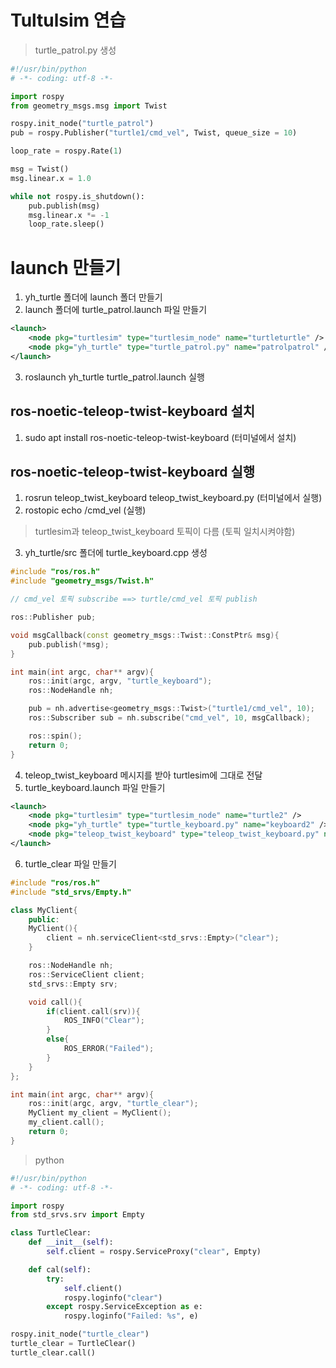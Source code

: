 # Tultulsim 연습
> turtle_patrol.py 생성
```py
#!/usr/bin/python
# -*- coding: utf-8 -*-

import rospy
from geometry_msgs.msg import Twist

rospy.init_node("turtle_patrol")
pub = rospy.Publisher("turtle1/cmd_vel", Twist, queue_size = 10)

loop_rate = rospy.Rate(1)

msg = Twist()
msg.linear.x = 1.0

while not rospy.is_shutdown():
    pub.publish(msg)
    msg.linear.x *= -1
    loop_rate.sleep()
```
# launch 만들기
1. yh_turtle 폴더에 launch 폴더 만들기
2. launch 폴더에 turtle_patrol.launch 파일 만들기
```xml
<launch>
    <node pkg="turtlesim" type="turtlesim_node" name="turtleturtle" />
    <node pkg="yh_turtle" type="turtle_patrol.py" name="patrolpatrol" />
</launch>
```
3. roslaunch yh_turtle turtle_patrol.launch 실행
## ros-noetic-teleop-twist-keyboard 설치
1. sudo apt install ros-noetic-teleop-twist-keyboard (터미널에서 설치)
## ros-noetic-teleop-twist-keyboard 실행
1. rosrun teleop_twist_keyboard teleop_twist_keyboard.py (터미널에서 실행)
2. rostopic echo /cmd_vel (실행)
> turtlesim과 teleop_twist_keyboard 토픽이 다름 (토픽 일치시켜야함)
3. yh_turtle/src 폴더에 turtle_keyboard.cpp 생성
```cpp
#include "ros/ros.h"
#include "geometry_msgs/Twist.h"

// cmd_vel 토픽 subscribe ==> turtle/cmd_vel 토픽 publish

ros::Publisher pub;

void msgCallback(const geometry_msgs::Twist::ConstPtr& msg){
    pub.publish(*msg);
}

int main(int argc, char** argv){
    ros::init(argc, argv, "turtle_keyboard");
    ros::NodeHandle nh;

    pub = nh.advertise<geometry_msgs::Twist>("turtle1/cmd_vel", 10);
    ros::Subscriber sub = nh.subscribe("cmd_vel", 10, msgCallback);

    ros::spin();
    return 0;
}
```
4. teleop_twist_keyboard 메시지를 받아 turtlesim에 그대로 전달
5. turtle_keyboard.launch 파일 만들기
```xml
<launch>
    <node pkg="turtlesim" type="turtlesim_node" name="turtle2" />
    <node pkg="yh_turtle" type="turtle_keyboard.py" name="keyboard2" />
    <node pkg="teleop_twist_keyboard" type="teleop_twist_keyboard.py" name="teleop2" />
</launch>
```
6. turtle_clear 파일 만들기
```cpp
#include "ros/ros.h"
#include "std_srvs/Empty.h"

class MyClient{
    public:
    MyClient(){
        client = nh.serviceClient<std_srvs::Empty>("clear");
    }

    ros::NodeHandle nh;
    ros::ServiceClient client;
    std_srvs::Empty srv;

    void call(){
        if(client.call(srv)){
            ROS_INFO("Clear");
        }
        else{
            ROS_ERROR("Failed");
        }
    }
};

int main(int argc, char** argv){
    ros::init(argc, argv, "turtle_clear");
    MyClient my_client = MyClient();
    my_client.call();
    return 0;
}
```
> python
```py
#!/usr/bin/python
# -*- coding: utf-8 -*-

import rospy
from std_srvs.srv import Empty

class TurtleClear:
    def __init__(self):
        self.client = rospy.ServiceProxy("clear", Empty)

    def cal(self):
        try:
            self.client()
            rospy.loginfo("clear")
        except rospy.ServiceException as e:
            rospy.loginfo("Failed: %s", e)

rospy.init_node("turtle_clear")
turtle_clear = TurtleClear()
turtle_clear.call()
```
